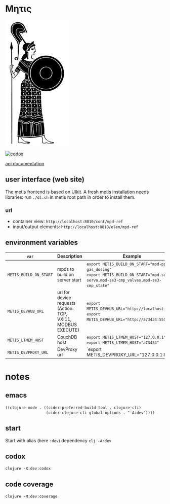 # Μητις

<img src="metis.png" alt="metis" id="logo">

[![codox](https://github.com/wactbprot/metis/actions/workflows/main.yml/badge.svg)](https://github.com/wactbprot/metis/actions/workflows/main.yml)

[api documentation](https://wactbprot.github.io/metis/)

## user interface (web site)

The metis frontend is based on [UIkit](https://getuikit.com/). A fresh
metis installation needs libraries: run `./dl.sh` in metis root path
in order to install them.

### url

* container view: `http://localhost:8010/cont/mpd-ref`
* input/output elements: `http://localhost:8010/elem/mpd-ref`


## environment variables

| `var`                	| Description                                                      	| Example                                                                                                              	|
|----------------------	|------------------------------------------------------------------	|----------------------------------------------------------------------------------------------------------------------	|
| `METIS_BUILD_ON_START` 	| mpds to build on server start                                    	| `export METIS_BUILD_ON_START="mpd-ppc-gas_dosing"`<br>`export METIS_BUILD_ON_START="mpd-se3-servo,mpd-se3-cmp_valves,mpd-se3-cmp_state"` 	|
| `METIS_DEVHUB_URL`     	| url for device requests <br>(Action: TCP, VXI11, MODBUS EXECUTE) 	| `export METIS_DEVHUB_URL="http://localhost:9009"`<br>`export METIS_DEVHUB_URL="http://a73434:55555"`                     	|
| `METIS_LTMEM_HOST`         	| CouchDB host                                                   	| `export METIS_LTMEM_HOST="127.0.0.1"`<br>`export METIS_LTMEM_HOST="a73434"`                                                      	|
| `METIS_DEVPROXY_URL`         	| DevProxy url                                                   	| `export METIS_DEVPROXY_URL="127.0.0.1:8009"                                                      	|

# notes

## emacs

```elisp
((clojure-mode . ((cider-preferred-build-tool . clojure-cli)
                  (cider-clojure-cli-global-options . "-A:dev"))))
```
## start

Start with alias (here `:dev`) dependency
`clj -A:dev`

## codox

```shell
clojure -X:dev:codox
```
## code coverage

```shell
clojure -M:dev:coverage
```
